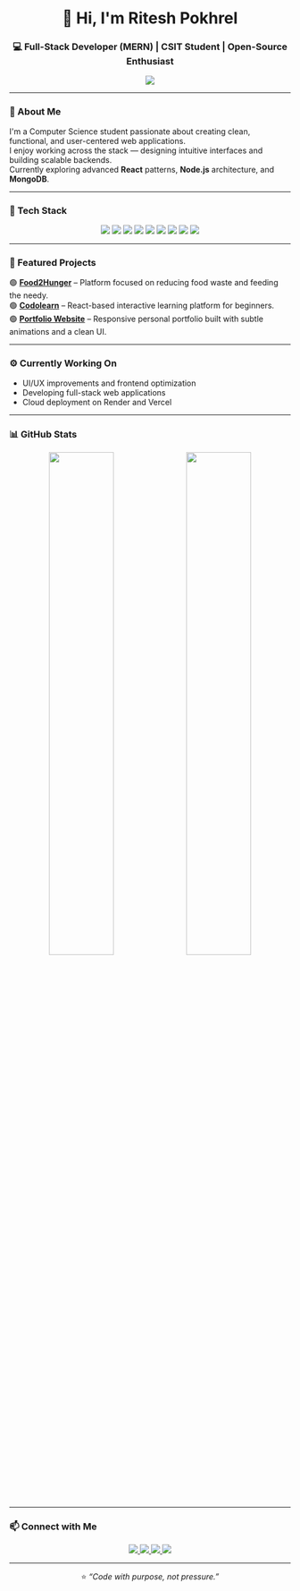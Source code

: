 <!-- Intro -->
<h1 align="center">👋 Hi, I'm Ritesh Pokhrel</h1>
<h3 align="center">💻 Full-Stack Developer (MERN) | CSIT Student | Open-Source Enthusiast</h3>

<p align="center">
  <a href="https://www.pokhrelritesh.com.np" target="_blank">
    <img src="https://img.shields.io/badge/🌐 Visit My Portfolio-2E8B57?style=for-the-badge" />
  </a>
</p>

---

### 🌱 About Me  
I'm a Computer Science student passionate about creating clean, functional, and user-centered web applications.  
I enjoy working across the stack — designing intuitive interfaces and building scalable backends.  
Currently exploring advanced **React** patterns, **Node.js** architecture, and **MongoDB**.

---

### 🧠 Tech Stack  
<p align="center">
  <img src="https://img.shields.io/badge/JavaScript-F7DF1E?style=for-the-badge&logo=javascript&logoColor=black" />
  <img src="https://img.shields.io/badge/React-20232A?style=for-the-badge&logo=react&logoColor=61DAFB" />
  <img src="https://img.shields.io/badge/Node.js-339933?style=for-the-badge&logo=node.js&logoColor=white" />
  <img src="https://img.shields.io/badge/Express.js-000000?style=for-the-badge&logo=express&logoColor=white" />
  <img src="https://img.shields.io/badge/MongoDB-4EA94B?style=for-the-badge&logo=mongodb&logoColor=white" />
  <img src="https://img.shields.io/badge/MySQL-4479A1?style=for-the-badge&logo=mysql&logoColor=white" />
  <img src="https://img.shields.io/badge/Tailwind_CSS-38B2AC?style=for-the-badge&logo=tailwind-css&logoColor=white" />
  <img src="https://img.shields.io/badge/Linux-FCC624?style=for-the-badge&logo=linux&logoColor=black" />
  <img src="https://img.shields.io/badge/Git-F05032?style=for-the-badge&logo=git&logoColor=white" />
</p>

---

### 🚀 Featured Projects  
🟢 **[Food2Hunger](www.github.com/Ritesh-22893/Food2Hunger)** – Platform focused on reducing food waste and feeding the needy.  
🟢 **[Codolearn](www.github.com/Ritesh-22893/CODOLEARN)** – React-based interactive learning platform for beginners.  
🟢 **[Portfolio Website](https://www.pokhrelritesh.com.np)** – Responsive personal portfolio built with subtle animations and a clean UI.  

---

### ⚙️ Currently Working On  
- UI/UX improvements and frontend optimization  
- Developing full-stack web applications  
- Cloud deployment on Render and Vercel  

---

### 📊 GitHub Stats  
<p align="center">
  <img width="48%" src="https://github-readme-stats.vercel.app/api?username=Ritesh-22893&show_icons=true&theme=react&hide_border=true" />
  <img width="48%" src="https://github-readme-streak-stats.herokuapp.com/?user=Ritesh-22893&theme=react&hide_border=true" />
</p>

---

### 📫 Connect with Me  
<p align="center">
  <a href="mailto:riteshpokhrel22893@gmail.com">
    <img src="https://img.shields.io/badge/Email-D14836?style=for-the-badge&logo=gmail&logoColor=white"/>
  </a>
  <a href="https://www.linkedin.com/in/ritesh-pokhrel-5831b8294/">
    <img src="https://img.shields.io/badge/LinkedIn-0077B5?style=for-the-badge&logo=linkedin&logoColor=white"/>
  </a>
  <a href="https://www.instagram.com/_riteshpokhrel_/">
    <img src="https://img.shields.io/badge/Instagram-E4405F?style=for-the-badge&logo=instagram&logoColor=white"/>
  </a>
  <a href="https://github.com/Ritesh-22893">
    <img src="https://img.shields.io/badge/GitHub-100000?style=for-the-badge&logo=github&logoColor=white"/>
  </a>
</p>

---

<p align="center">⭐ <i>“Code with purpose, not pressure.”</i></p>